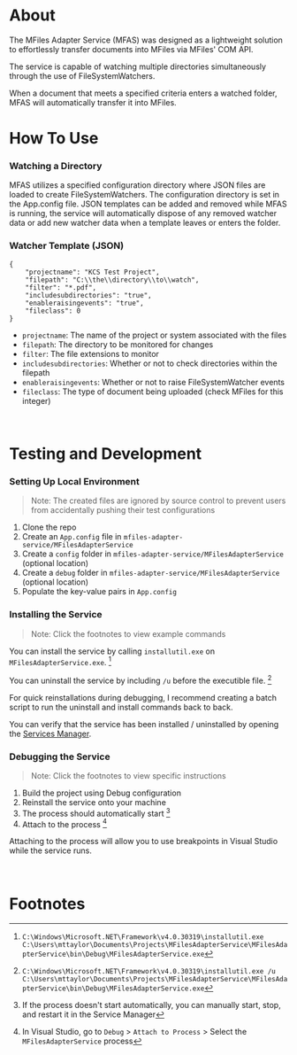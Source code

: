 # About
The MFiles Adapter Service (MFAS) was designed as a lightweight solution to effortlessly transfer documents into MFiles via MFiles' COM API.

The service is capable of watching multiple directories simultaneously through the use of FileSystemWatchers.

When a document that meets a specified criteria enters a watched folder, MFAS will automatically transfer it into MFiles.
<br>

# How To Use

### Watching a Directory
MFAS utilizes a specified configuration directory where JSON files are loaded to create FileSystemWatchers. The configuration directory is set in the App.config file. JSON templates can be added and removed while MFAS is running, the service will automatically dispose of any removed watcher data or add new watcher data when a template leaves or enters the folder.

### Watcher Template (JSON)
    {
		"projectname": "KCS Test Project",
		"filepath": "C:\\the\\directory\\to\\watch",
		"filter": "*.pdf",
		"includesubdirectories": "true",
		"enableraisingevents": "true",
		"fileclass": 0
    }

- `projectname`: The name of the project or system associated with the files
- `filepath`: The directory to be monitored for changes
- `filter`: The file extensions to monitor
- `includesubdirectories`: Whether or not to check directories within the filepath
- `enableraisingevents`: Whether or not to raise FileSystemWatcher events
- `fileclass`: The type of document being uploaded (check MFiles for this integer)

<br>

# Testing and Development

### Setting Up Local Environment
> Note: The created files are ignored by source control to prevent users from accidentally pushing their test configurations

1. Clone the repo 
2. Create an `App.config` file in `mfiles-adapter-service/MFilesAdapterService`
3. Create a `config` folder in `mfiles-adapter-service/MFilesAdapterService` (optional location)
4. Create a `debug` folder in `mfiles-adapter-service/MFilesAdapterService` (optional location)
5. Populate the key-value pairs in `App.config`

### Installing the Service
> Note: Click the footnotes to view example commands

You can install the service by calling `installutil.exe` on `MFilesAdapterService.exe`. [^1]

You can uninstall the service by including `/u` before the executible file. [^2]

For quick reinstallations during debugging, I recommend creating a batch script to run the uninstall and install commands back to back.

You can verify that the service has been installed / uninstalled by opening the <a href="https://www.thewindowsclub.com/open-windows-services" title="Hobbit lifestyles">Services Manager</a>.

### Debugging the Service
> Note: Click the footnotes to view specific instructions

1. Build the project using Debug configuration
2. Reinstall the service onto your machine
3. The process should automatically start [^3]
4. Attach to the process [^4]

Attaching to the process will allow you to use breakpoints in Visual Studio while the service runs.

<br>

# Footnotes
[^1]: `C:\Windows\Microsoft.NET\Framework\v4.0.30319\installutil.exe C:\Users\mttaylor\Documents\Projects\MFilesAdapterService\MFilesAdapterService\bin\Debug\MFilesAdapterService.exe`
[^2]: `C:\Windows\Microsoft.NET\Framework\v4.0.30319\installutil.exe /u C:\Users\mttaylor\Documents\Projects\MFilesAdapterService\MFilesAdapterService\bin\Debug\MFilesAdapterService.exe`
[^3]: If the process doesn't start automatically, you can manually start, stop, and restart it in the Service Manager
[^4]: In Visual Studio, go to `Debug` > `Attach to Process` > Select the `MFilesAdapterService` process
